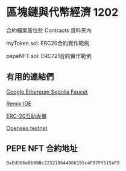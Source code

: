 # 區塊鏈與代幣經濟 1202
合約檔案皆位於 Contracts 資料夾內

myToken.sol: ERC20合約實作範例 

pepeNFT.sol: ERC721合約實作範例

## 有用的連結們
[Google Ethereum Sepolia Faucet](https://cloud.google.com/application/web3/faucet/ethereum/sepolia)

[Remix IDE](https://remix.ethereum.org)

[ERC-20互助表單](https://docs.google.com/spreadsheets/d/1K7PoRlpTpVRTdpQSCg-d-FIy0wQEJWkDwmiclebY-e0/edit?usp=sharing)

[Opensea testnet](https://testnets.opensea.io)

## PEPE NFT 合約地址

```
0xEd566e8b998c223218644066195c4F87Ff515eF8
```